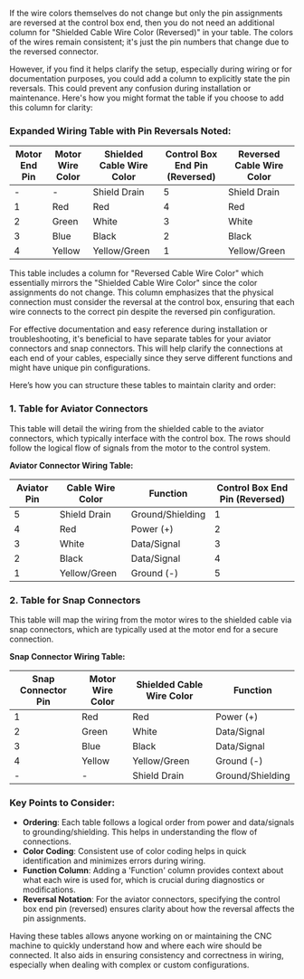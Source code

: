 If the wire colors themselves do not change but only the pin assignments are reversed at the control box end, then you do not need an additional column for "Shielded Cable Wire Color (Reversed)" in your table. The colors of the wires remain consistent; it's just the pin numbers that change due to the reversed connector.

However, if you find it helps clarify the setup, especially during wiring or for documentation purposes, you could add a column to explicitly state the pin reversals. This could prevent any confusion during installation or maintenance. Here's how you might format the table if you choose to add this column for clarity:

### Expanded Wiring Table with Pin Reversals Noted:

| Motor End Pin | Motor Wire Color | Shielded Cable Wire Color | Control Box End Pin (Reversed) | Reversed Cable Wire Color |
|---------------|------------------|---------------------------|-------------------------------|--------------------------|
| -             | -                | Shield Drain              | 5                             | Shield Drain             |
| 1             | Red              | Red                       | 4                             | Red                      |
| 2             | Green            | White                     | 3                             | White                    |
| 3             | Blue             | Black                     | 2                             | Black                    |
| 4             | Yellow           | Yellow/Green              | 1                             | Yellow/Green             |

This table includes a column for "Reversed Cable Wire Color" which essentially mirrors the "Shielded Cable Wire Color" since the color assignments do not change. This column emphasizes that the physical connection must consider the reversal at the control box, ensuring that each wire connects to the correct pin despite the reversed pin configuration.

For effective documentation and easy reference during installation or troubleshooting, it's beneficial to have separate tables for your aviator connectors and snap connectors. This will help clarify the connections at each end of your cables, especially since they serve different functions and might have unique pin configurations.

Here’s how you can structure these tables to maintain clarity and order:

### 1. Table for Aviator Connectors
This table will detail the wiring from the shielded cable to the aviator connectors, which typically interface with the control box. The rows should follow the logical flow of signals from the motor to the control system.

**Aviator Connector Wiring Table:**

| Aviator Pin | Cable Wire Color | Function         | Control Box End Pin (Reversed) |
|-------------|------------------|------------------|--------------------------------|
| 5           | Shield Drain     | Ground/Shielding | 1                              |
| 4           | Red              | Power (+)        | 2                              |
| 3           | White            | Data/Signal      | 3                              |
| 2           | Black            | Data/Signal      | 4                              |
| 1           | Yellow/Green     | Ground (-)       | 5                              |

### 2. Table for Snap Connectors
This table will map the wiring from the motor wires to the shielded cable via snap connectors, which are typically used at the motor end for a secure connection.

**Snap Connector Wiring Table:**

| Snap Connector Pin | Motor Wire Color | Shielded Cable Wire Color | Function   |
|--------------------|------------------|---------------------------|------------|
| 1                  | Red              | Red                       | Power (+)  |
| 2                  | Green            | White                     | Data/Signal|
| 3                  | Blue             | Black                     | Data/Signal|
| 4                  | Yellow           | Yellow/Green              | Ground (-) |
| -                  | -                | Shield Drain              | Ground/Shielding |

### Key Points to Consider:

- **Ordering**: Each table follows a logical order from power and data/signals to grounding/shielding. This helps in understanding the flow of connections.
- **Color Coding**: Consistent use of color coding helps in quick identification and minimizes errors during wiring.
- **Function Column**: Adding a 'Function' column provides context about what each wire is used for, which is crucial during diagnostics or modifications.
- **Reversal Notation**: For the aviator connectors, specifying the control box end pin (reversed) ensures clarity about how the reversal affects the pin assignments.

Having these tables allows anyone working on or maintaining the CNC machine to quickly understand how and where each wire should be connected. It also aids in ensuring consistency and correctness in wiring, especially when dealing with complex or custom configurations.